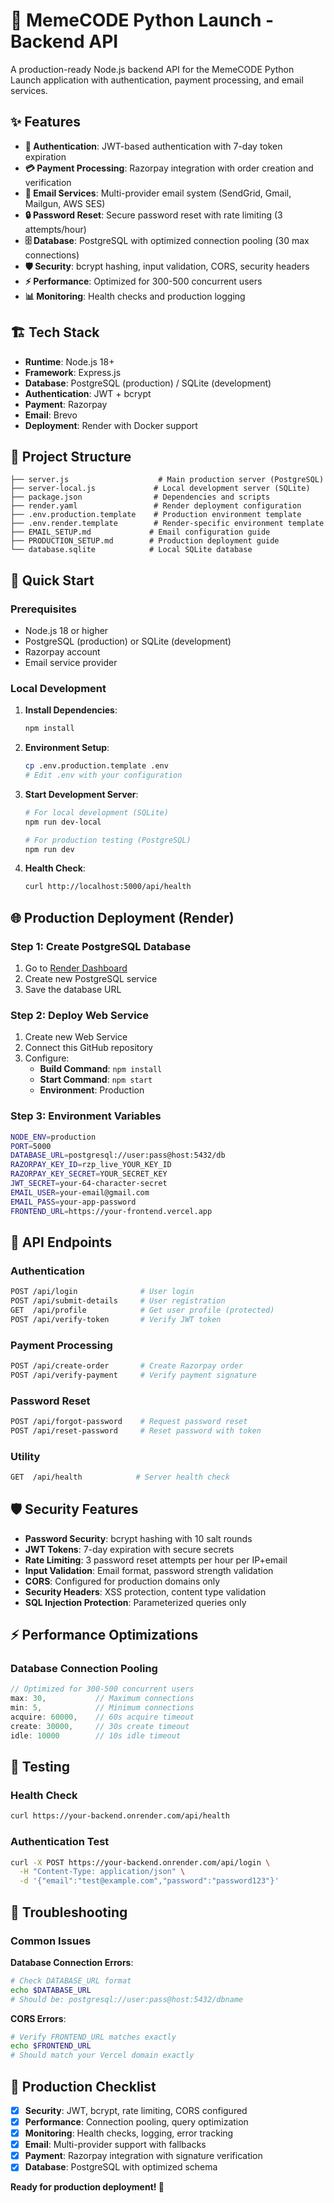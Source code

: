 # 🚀 MemeCODE Python Launch - Backend API

A production-ready Node.js backend API for the MemeCODE Python Launch application with authentication, payment processing, and email services.

## ✨ Features

- **🔐 Authentication**: JWT-based authentication with 7-day token expiration
- **💳 Payment Processing**: Razorpay integration with order creation and verification
- **📧 Email Services**: Multi-provider email system (SendGrid, Gmail, Mailgun, AWS SES)
- **🔒 Password Reset**: Secure password reset with rate limiting (3 attempts/hour)
- **🗄️ Database**: PostgreSQL with optimized connection pooling (30 max connections)
- **🛡️ Security**: bcrypt hashing, input validation, CORS, security headers
- **⚡ Performance**: Optimized for 300-500 concurrent users
- **📊 Monitoring**: Health checks and production logging

## 🏗️ Tech Stack

- **Runtime**: Node.js 18+
- **Framework**: Express.js
- **Database**: PostgreSQL (production) / SQLite (development)
- **Authentication**: JWT + bcrypt
- **Payment**: Razorpay
- **Email**: Brevo
- **Deployment**: Render with Docker support

## 📁 Project Structure

```
├── server.js                    # Main production server (PostgreSQL)
├── server-local.js             # Local development server (SQLite)
├── package.json                # Dependencies and scripts
├── render.yaml                 # Render deployment configuration
├── .env.production.template    # Production environment template
├── .env.render.template        # Render-specific environment template
├── EMAIL_SETUP.md             # Email configuration guide
├── PRODUCTION_SETUP.md        # Production deployment guide
└── database.sqlite            # Local SQLite database
```

## 🚀 Quick Start

### Prerequisites
- Node.js 18 or higher
- PostgreSQL (production) or SQLite (development)
- Razorpay account
- Email service provider

### Local Development

1. **Install Dependencies**:
   ```bash
   npm install
   ```

2. **Environment Setup**:
   ```bash
   cp .env.production.template .env
   # Edit .env with your configuration
   ```

3. **Start Development Server**:
   ```bash
   # For local development (SQLite)
   npm run dev-local
   
   # For production testing (PostgreSQL)
   npm run dev
   ```

4. **Health Check**:
   ```bash
   curl http://localhost:5000/api/health
   ```

## 🌐 Production Deployment (Render)

### Step 1: Create PostgreSQL Database
1. Go to [Render Dashboard](https://render.com/dashboard)
2. Create new PostgreSQL service
3. Save the database URL

### Step 2: Deploy Web Service
1. Create new Web Service
2. Connect this GitHub repository
3. Configure:
   - **Build Command**: `npm install`
   - **Start Command**: `npm start`
   - **Environment**: Production

### Step 3: Environment Variables
```bash
NODE_ENV=production
PORT=5000
DATABASE_URL=postgresql://user:pass@host:5432/db
RAZORPAY_KEY_ID=rzp_live_YOUR_KEY_ID
RAZORPAY_KEY_SECRET=YOUR_SECRET_KEY
JWT_SECRET=your-64-character-secret
EMAIL_USER=your-email@gmail.com
EMAIL_PASS=your-app-password
FRONTEND_URL=https://your-frontend.vercel.app
```

## 📡 API Endpoints

### Authentication
```bash
POST /api/login              # User login
POST /api/submit-details     # User registration
GET  /api/profile            # Get user profile (protected)
POST /api/verify-token       # Verify JWT token
```

### Payment Processing
```bash
POST /api/create-order       # Create Razorpay order
POST /api/verify-payment     # Verify payment signature
```

### Password Reset
```bash
POST /api/forgot-password    # Request password reset
POST /api/reset-password     # Reset password with token
```

### Utility
```bash
GET  /api/health            # Server health check
```

## 🛡️ Security Features

- **Password Security**: bcrypt hashing with 10 salt rounds
- **JWT Tokens**: 7-day expiration with secure secrets
- **Rate Limiting**: 3 password reset attempts per hour per IP+email
- **Input Validation**: Email format, password strength validation
- **CORS**: Configured for production domains only
- **Security Headers**: XSS protection, content type validation
- **SQL Injection Protection**: Parameterized queries only

## ⚡ Performance Optimizations

### Database Connection Pooling
```javascript
// Optimized for 300-500 concurrent users
max: 30,           // Maximum connections
min: 5,            // Minimum connections
acquire: 60000,    // 60s acquire timeout
create: 30000,     // 30s create timeout
idle: 10000        // 10s idle timeout
```

## 🧪 Testing

### Health Check
```bash
curl https://your-backend.onrender.com/api/health
```

### Authentication Test
```bash
curl -X POST https://your-backend.onrender.com/api/login \
  -H "Content-Type: application/json" \
  -d '{"email":"test@example.com","password":"password123"}'
```

## 🚨 Troubleshooting

### Common Issues

**Database Connection Errors**:
```bash
# Check DATABASE_URL format
echo $DATABASE_URL
# Should be: postgresql://user:pass@host:5432/dbname
```

**CORS Errors**:
```bash
# Verify FRONTEND_URL matches exactly
echo $FRONTEND_URL
# Should match your Vercel domain exactly
```

## 🎯 Production Checklist

- [x] **Security**: JWT, bcrypt, rate limiting, CORS configured
- [x] **Performance**: Connection pooling, query optimization
- [x] **Monitoring**: Health checks, logging, error tracking  
- [x] **Email**: Multi-provider support with fallbacks
- [x] **Payment**: Razorpay integration with signature verification
- [x] **Database**: PostgreSQL with optimized schema

**Ready for production deployment! 🚀**
